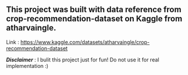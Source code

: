 ## This project was built with data reference from crop-recommendation-dataset on Kaggle from atharvaingle.
Link : https://www.kaggle.com/datasets/atharvaingle/crop-recommendation-dataset

***Disclaimer*** : I bulit this project just for fun! Do not use it for real implementation :)
